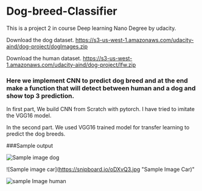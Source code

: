# Dog-breed-Classifier
This is a project 2 in course Deep learning Nano Degree by udacity.

Download the dog dataset. https://s3-us-west-1.amazonaws.com/udacity-aind/dog-project/dogImages.zip

Download the human dataset. https://s3-us-west-1.amazonaws.com/udacity-aind/dog-project/lfw.zip



### Here we implement CNN to predict dog breed and at the end make a function that will detect between human and a dog and show top 3 prediction.

In first part, We build CNN from Scratch with pytorch. I have tried to imitate the VGG16 model.

In the second part. We used VGG16 trained model for transfer learning to predict the dog breeds.

###Sample output


 ![Sample image dog](https://snipboard.io/Sh2WAe.jpg "Sample Image Dog")
 
 
 ![Sample image car](https://snipboard.io/oDXvQ3.jpg "Sample Image Car)"
 
 
 ![sample Image human](https://snipboard.io/sqcjrN.jpg "Sample Image Human")
